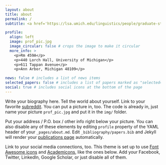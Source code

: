 ```yaml
---
layout: about
title: about
permalink: /
subtitle: <a href='https://lsa.umich.edu/linguistics/people/graduate-students/xueyangh.html'>Linguistics PhD student at University of Michigan</a>.

profile:
  align: left
  image: prof_pic.jpg
  image_circular: false # crops the image to make it circular
  more_info: >
    <p>Rm 459A</p>
    <p>440 Lorch Hall, University of Michigan</p>
    <p>611 Tappan Avenue</p>
    <p>Ann Arbor, Michigan 48109</p>

news: false # includes a list of news items
selected_papers: false # includes a list of papers marked as "selected={true}"
social: true # includes social icons at the bottom of the page
---
```


Write your biography here. Tell the world about yourself. Link to your favorite [subreddit](http://reddit.com). You can put a picture in, too. The code is already in, just name your picture `prof_pic.jpg` and put it in the `img/` folder.

Put your address / P.O. box / other info right below your picture. You can also disable any of these elements by editing `profile` property of the YAML header of your `_pages/about.md`. Edit `_bibliography/papers.bib` and Jekyll will render your [publications page](/al-folio/publications/) automatically.

Link to your social media connections, too. This theme is set up to use [Font Awesome icons](https://fontawesome.com/) and [Academicons](https://jpswalsh.github.io/academicons/), like the ones below. Add your Facebook, Twitter, LinkedIn, Google Scholar, or just disable all of them.
